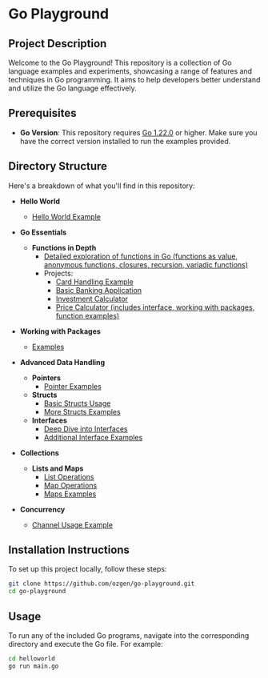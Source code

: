 # Go Playground

## Project Description

Welcome to the Go Playground! This repository is a collection of Go language examples and experiments, showcasing a
range of features and techniques in Go programming. It aims to help developers better understand and utilize the Go
language effectively.

## Prerequisites

- **Go Version**: This repository requires [Go 1.22.0](https://golang.org/dl/) or higher. Make sure you have the correct
  version installed to run the examples provided.

## Directory Structure

Here's a breakdown of what you'll find in this repository:

- **Hello World**
    - [Hello World Example](/helloworld/main.go)
- **Go Essentials**

    - **Functions in Depth**
        - [Detailed exploration of functions in Go (functions as value, anonymous functions,
          closures, recursion, variadic functions)](/functions-in-depth/functionsInDepth.go)
        - Projects:
            - [Card Handling Example](/cards)
            - [Basic Banking Application](/bank/bank.go)
            - [Investment Calculator](/investment-calculator/investment_calculator.go)
            - [Price Calculator (includes interface, working with packages, function examples)](/price-calculator)
- **Working with Packages**
    - [Examples](/workingWithPackages)
- **Advanced Data Handling**
    - **Pointers**
        - [Pointer Examples](/pointers/pointers.go)
    - **Structs**
        - [Basic Structs Usage](/structs)
        - [More Structs Examples](/struct/main.go)
    - **Interfaces**
        - [Deep Dive into Interfaces](/interfaces-in-depth)
        - [Additional Interface Examples](/interfaces)
- **Collections**
    - **Lists and Maps**
        - [List Operations](/listsOfData/lists.go)
        - [Map Operations](/listsOfData/maps.go)
        - [Maps Examples](/map/main.go)
- **Concurrency**
    - [Channel Usage Example](/channels/main.go)

## Installation Instructions

To set up this project locally, follow these steps:

```bash
git clone https://github.com/ozgen/go-playground.git
cd go-playground
```

## Usage

To run any of the included Go programs, navigate into the corresponding directory and execute the Go file. For example:

```bash
cd helloworld
go run main.go
```
